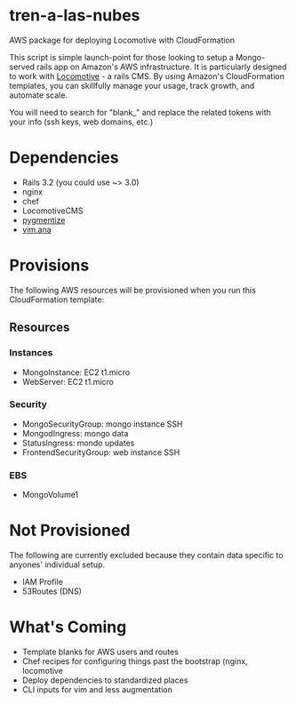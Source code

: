 tren-a-las-nubes
================

AWS package for deploying Locomotive with CloudFormation

This script is simple launch-point for those looking to setup a Mongo-served rails app on Amazon's AWS infrastructure.  It is particularly designed to work with [Locomotive](http://doc.locomotivecms.com/) - a rails CMS.  By using Amazon's CloudFormation templates, you can skillfully manage your usage, track growth, and automate scale.

You will need to search for "blank_" and replace the related tokens with your info (ssh keys, web domains, etc.)

# Dependencies

- Rails 3.2 (you could use ~> 3.0)
- nginx
- chef
- LocomotiveCMS
- [pygmentize](http://pygments.org/docs/cmdline/)
- [vim.ana](https://github.com/newalexandria/vim.ana)

# Provisions

The following AWS resources will be provisioned when you run this CloudFormation template:

## Resources
### Instances

- MongoInstance:  EC2 t1.micro
- WebServer:  EC2 t1.micro

### Security

- MongoSecurityGroup: mongo instance SSH
- MongodIngress: mongo data
- StatusIngress: mondo updates
- FrontendSecurityGroup: web instance SSH

### EBS

- MongoVolume1

# Not Provisioned

The following are currently excluded because they contain data specific to anyones' individual setup.  

- IAM Profile
- 53Routes (DNS)


# What's Coming

- Template blanks for AWS users and routes
- Chef recipes for configuring things past the bootstrap (nginx, locomotive
- Deploy dependencies to standardized places
- CLI inputs for vim and less augmentation 

